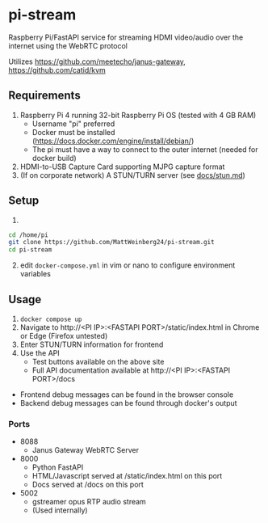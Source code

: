 # pi-stream
Raspberry Pi/FastAPI service for streaming HDMI video/audio over the internet using the WebRTC protocol

Utilizes https://github.com/meetecho/janus-gateway, https://github.com/catid/kvm

## Requirements
1. Raspberry Pi 4 running 32-bit Raspberry Pi OS (tested with 4 GB RAM)
    * Username "pi" preferred
    * Docker must be installed (https://docs.docker.com/engine/install/debian/)
    * The pi must have a way to connect to the outer internet (needed for docker build)
2. HDMI-to-USB Capture Card supporting MJPG capture format
3. (If on corporate network) A STUN/TURN server (see [docs/stun.md](docs/stun.md))

## Setup
1. 
```bash
cd /home/pi
git clone https://github.com/MattWeinberg24/pi-stream.git
cd pi-stream
```
2. edit `docker-compose.yml` in vim or nano to configure environment variables

## Usage
1. `docker compose up`
2. Navigate to http://\<PI IP\>:\<FASTAPI PORT\>/static/index.html in Chrome or Edge (Firefox untested)
3. Enter STUN/TURN information for frontend
4. Use the API
    * Test buttons available on the above site
    * Full API documentation available at http://\<PI IP\>:\<FASTAPI PORT\>/docs

* Frontend debug messages can be found in the browser console
* Backend debug messages can be found through docker's output

### Ports
* 8088
  * Janus Gateway WebRTC Server
* 8000
  * Python FastAPI
  * HTML/Javascript served at /static/index.html on this port
  * Docs served at /docs on this port
* 5002
  * gstreamer opus RTP audio stream
  * (Used internally)
